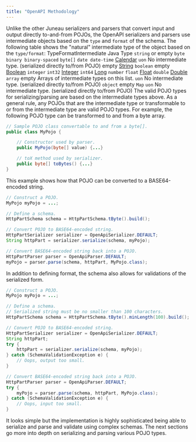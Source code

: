 ```yaml
---
title: "OpenAPI Methodology"
---
```


Unlike the other Juneau serializers and parsers that convert input and output directly to-and-from POJOs, the OpenAPI serializers and parsers use intermediate objects based on the `type` and `format` of the schema.
The following table shows the "natural" intermediate type of the object based on the `type/format`: TypeFormatIntermediate Java Type `string` or empty `byte binary binary-spaced` `byte[]` `date date-time` [Calendar]({{API_DOCS}}/java/util/Calendar.html) `uon` No intermediate type.
(serialized directly to/from POJO) empty [String]({{API_DOCS}}/java/lang/String.html) `boolean` empty [Boolean]({{API_DOCS}}/java/lang/Boolean.html) `integer` `int32` [Integer]({{API_DOCS}}/java/lang/Integer.html) `int64` [Long]({{API_DOCS}}/java/lang/Long.html) `number` `float` [Float]({{API_DOCS}}/java/lang/Float.html) `double` [Double]({{API_DOCS}}/java/lang/Double.html) `array` empty Arrays of intermediate types on this list.
`uon` No intermediate type.
(serialized directly to/from POJO) `object` empty `Map` `uon` No intermediate type.
(serialized directly to/from POJO) The valid POJO types for serializing/parsing are based on the intermediate types above.
As a general rule, any POJOs that are the intermediate type or transformable to or from the intermediate type are valid POJO types.
For example, the following POJO type can be transformed to and from a byte array.

```java
// Sample POJO class convertable to and from a byte[].
public class MyPojo {

    // Constructor used by parser.
    public MyPojo(byte[] value) {...}

    // toX method used by serializer.
    public byte[] toBytes() {...}
}
```

This example shows how that POJO can be converted to a BASE64-encoded string.

```java
// Construct a POJO.
MyPojo myPojo = ...;

// Define a schema.
HttpPartSchema schema = HttpPartSchema.tByte().build();

// Convert POJO to BASE64-encoded string.
HttpPartSerializer serializer = OpenApiSerializer.DEFAULT;
String httpPart = serializer.serialize(schema, myPojo);

// Convert BASE64-encoded string back into a POJO.
HttpPartParser parser = OpenApiParser.DEFAULT;
myPojo = parser.parse(schema, httpPart, MyPojo.class);
```

In addition to defining format, the schema also allows for validations of the serialized form.

```java
// Construct a POJO.
MyPojo myPojo = ...;

// Define a schema.
// Serialized string must be no smaller than 100 characters.
HttpPartSchema schema = HttpPartSchema.tByte().minLength(100).build();

// Convert POJO to BASE64-encoded string.
HttpPartSerializer serializer = OpenApiSerializer.DEFAULT;
String httpPart;
try {
    httpPart = serializer.serialize(schema, myPojo);
} catch (SchemaValidationException e) {
    // Oops, output too small.
}

// Convert BASE64-encoded string back into a POJO.
HttpPartParser parser = OpenApiParser.DEFAULT;
try {
    myPojo = parser.parse(schema, httpPart, MyPojo.class);
} catch (SchemaValidationException e) {
    // Oops, input too small.
}
```

It looks simple but the implementation is highly sophisticated being able to serialize and parse and validate using complex schemas.
The next sections go more into depth on serializing and parsing various POJO types.
